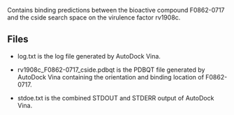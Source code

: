 Contains binding predictions between the bioactive compound F0862-0717 and the cside search space on the virulence factor rv1908c.

## Files

- log.txt is the log file generated by AutoDock Vina.

- rv1908c_F0862-0717_cside.pdbqt is the PDBQT file generated by AutoDock Vina containing the orientation and binding location of F0862-0717.

- stdoe.txt is the combined STDOUT and STDERR output of AutoDock Vina.

